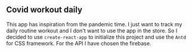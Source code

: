 ## Covid workout daily <br/>
This app has inspiration from the pandemic time. I just want to track my daily routine workout and I don't want to use the app in the store. So I decided to use `create-react-app` to initialize this project and use the `Antd` for CSS framework. For the API I have chosen the firebase.
